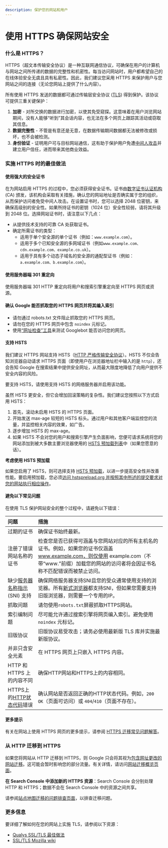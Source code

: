 ```yaml
---
description: 保护您的网站和用户
---
```


# 使用 HTTPS 确保网站安全

### 什么是 HTTPS？

HTTPS（超文本传输安全协议）是一种互联网通信协议，可确保在用户的计算机与网站之间所传递的数据的完整性和机密性。每当访问网站时，用户都希望自己的在线体验安全无虞且具有私密性。因此，我们建议您采用 HTTPS 来保护用户与您网站之间的连接（无论您网站上提供了什么内容）。

所有使用 HTTPS 发送的数据都可通过传输层安全协议 \([TLS](https://en.wikipedia.org/wiki/Transport_Layer_Security)\) 得到保护。该协议可提供三重关键保护：

1. **加密** - 对所交换的数据进行加密，以使其免受窥探。这意味着在用户浏览网站期间，没有人能够“听到”其会话内容，也无法在多个网页上跟踪其活动或窃取其信息。
2. **数据完整性** - 不管是有意还是无意，在数据传输期间数据都无法被修改或损坏，也不会被检测。
3. **身份验证** - 证明用户可与目标网站通信，这有助于保护用户免遭[中间人攻击](https://en.wikipedia.org/wiki/Man-in-the-middle_attack)并建立用户信任，进而带来其他商业效益。

### 实施 HTTPS 时的最佳做法

#### 使用强大的安全证书

在为网站启用 HTTPS 的过程中，您必须获得安全证书。证书由[数字证书认证机构](https://en.wikipedia.org/wiki/Certificate_Authority) \(CA\) 颁发，该机构会采取有关措施，确认您的网站地址是否确实属于您的组织，从而保护访问者免受中间人攻击。在设置证书时，您可以选择 2048 位密钥，来确保高级别的安全性。如果所持证书的密钥（1024 位）安全性较弱，请将其升级到 2048 位。选择网站证书时，请注意以下几点：

* 从提供技术支持的可靠 CA 处获取证书。
* 确定所需证书的类型：
  * 适用于单个安全源的单个证书（例如：`www.example.com`）。
  * 适用于多个已知安全源的多网域证书（例如`www.example.com、cdn.example.com、example.co.uk`）。
  * 适用于具有多个动态子域名的安全源的通配型证书（例如：`a.example.com、b.example.com`）。

#### 使用服务器端 301 重定向

使用服务器端 301 HTTP 重定向将用户和搜索引擎重定向至 HTTPS 网页或资源。

#### 确认 Google 能否抓取您的 HTTPS 网页并将其编入索引

* 请勿通过 robots.txt 文件阻止抓取您的 HTTPS 网页。
* 请勿在您的 HTTPS 网页中包含 `noindex` 元标记。
* 使用[“网址检查”工具](https://support.google.com/webmasters/answer/9012289)来测试 Googlebot 能否访问您的网页。

#### 支持 HSTS

我们建议 HTTPS 网站支持 HSTS（[HTTP 严格传输安全协议](https://zh.wikipedia.org/wiki/HTTP_Strict_Transport_Security)）。HSTS 不仅会告知浏览器自动请求 HTTPS 页面（即使用户在浏览器地址栏中输入的是 `http`），还会告知 Google 在搜索结果中提供安全网址，从而最大限度地降低了向用户提供不安全内容的风险。

要支持 HSTS，请使用支持 HSTS 的网络服务器并启用该功能。

虽然 HSTS 更安全，但它会增加回滚策略的复杂性。我们建议您按照以下方式启用 HSTS：

1. 首先，滚动未启用 HSTS 的 HTTPS 页面。
2. 开始发送 max-age 较短的 HSTS 标头。通过用户和其他客户端监控您的流量，并监控相关内容的效果，如广告。
3. 逐步增加 HSTS 的 max-age。
4. 如果 HSTS 不会对您的用户和搜索引擎产生负面影响，您便可请求系统将您的网站添加到被大多数主要浏览器使用的 [HSTS 预加载列表](https://hstspreload.org/)中（如果您愿意的话）。

**考虑使用 HSTS 预加载**

如果您启用了 HSTS，则可选择支持 [HSTS 预加载](https://www.google.com/webhp?#q=about+hsts+preloading)，以进一步提高安全性并改善性能。要启用预加载，您必须[访问 hstspreload.org 并按照其中所述的提交要求对您的网站执行相应操作](https://hstspreload.org/)。

#### 避免以下常见问题 <a id="pitfalls"></a>

在使用 TLS 保护网站安全的整个过程中，请避免以下错误：

| **问题** | **措施** |
| :--- | :--- |
| 过期的证书 | 确保证书始终最新。 |
| 注册了错误网站名称的证书 | 检查您是否已获得可涵盖与您网站对应的所有主机名的证书。例如，如果您的证书仅涵盖 www.example.com，则仅使用 example.com（不带“www.”前缀）加载您的网站的访问者将会因证书名称不匹配错误而被禁止访问。 |
| 缺少[服务器名称指示](https://en.wikipedia.org/wiki/Server_Name_Indication#Support) \(SNI\) 支持 | 确保网络服务器支持SNI且您的受众通常使用支持的浏览器。所有[新式浏览器](https://en.wikipedia.org/wiki/Server_Name_Indication#Support)都支持SNI，但如果您需要支持旧版浏览器，则需要一个专用的IP。 |
| 抓取问题 | 请勿使用`robots.txt`屏蔽抓取HTTPS网站。 |
| 索引编制问题 | 尽可能允许通过搜索引擎将网页编入索引。避免使用 `noindex` 元标记。 |
| 旧版协议 | 旧版协议易受攻击；请务必使用最新版 TLS 库并实施最新版协议。 |
| 并非只含安全元素 | 在 HTTPS 网页上只嵌入 HTTPS 内容。 |
| HTTP 和 HTTPS 上的内容不同 | 确保HTTP网站和HTTPS上的内容相同。 |
| HTTPS上的[HTTP状态代码](https://support.google.com/webmasters/answer/40132?hl=zh-CN)错误 | 确认网站是否返回正确的HTTP状态代码。例如，`200 OK`（页面可访问）或 `404`/`410`（页面不存在）。 |

#### 更多提示

有关在网站上使用 HTTPS 网页的更多提示，请参阅 [HTTPS 迁移常见问题解答](https://support.google.com/webmasters/answer/6033049#https-faqs)。

### 从 HTTP 迁移到 HTTPS

如果您将网站从 HTTP 迁移到 HTTPS，则 Google 只会将其视为[包含网址更改的网站迁移](https://support.google.com/webmasters/answer/6033049)。这可能会暂时影响您的部分流量。有关详情，请访问[网站迁移概览页面](https://support.google.com/webmasters/answer/34437)。

**在 Search Console 中添加新的 HTTPS 资源**：Search Console 会分别处理 HTTP 和 HTTPS；数据不会在 Search Console 中的资源之间共享。

请参阅[站点地图迁移的问题排查页面](https://support.google.com/webmasters/answer/6033088)，以排查迁移问题。

### 更多信息

要详细了解如何在您的网站上实施 TLS，请参阅以下资源：

* [Qualys SSL/TLS 最佳做法](https://www.ssllabs.com/projects/documentation/)
* [SSL/TLS Mozilla wiki](https://wiki.mozilla.org/Security/Server_Side_TLS)

